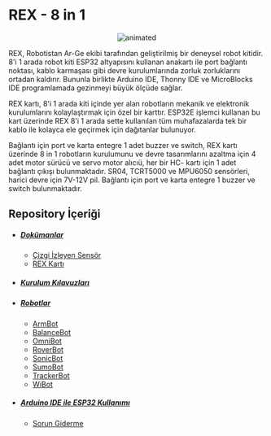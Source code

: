 # REX - 8 in 1

<p align="center">
  <img src="https://user-images.githubusercontent.com/112697142/229721526-375c7a74-edb2-4781-a401-df036e431216.gif" alt="animated" />
</p>

REX, Robotistan Ar-Ge ekibi tarafından geliştirilmiş bir deneysel robot kitidir. 8'i 1 arada robot kiti ESP32 altyapısını kullanan anakartı ile port bağlantı noktası, kablo karmaşası gibi devre kurulumlarında zorluk zorluklarını ortadan kaldırır. Bununla birlikte Arduino IDE, Thonny IDE ve MicroBlocks IDE programlamada gezinmeyi büyük ölçüde sağlar.

REX kartı, 8'i 1 arada kiti içinde yer alan robotların mekanik ve elektronik kurulumlarını kolaylaştırmak için özel bir karttır. ESP32E işlemci kullanan bu kart üzerinde REX 8'i 1 arada sette kullanılan tüm muhafazalarda tek bir kablo ile kolayca ele geçirmek için dağıtanlar bulunuyor.

Bağlantı için port ve karta entegre 1 adet buzzer ve switch, REX kartı üzerinde 8 in 1 robotların kurulumunu ve devre tasarımlarını azaltma için 4 adet motor sürücü ve servo motor alıcıü, her bir HC- kartı için 1 adet bağlantı çıkışı bulunmaktadır. SR04, TCRT5000 ve MPU6050 sensörleri, harici devre için 7V-12V pil. Bağlantı için port ve karta entegre 1 buzzer ve switch bulunmaktadır.

## Repository İçeriği

- ##### [Dokümanlar](https://github.com/ozerngg/REX-8in1/tree/main/Dok%C3%BCmanlar)
   * [Çizgi İzleyen Sensör](https://github.com/ozerngg/REX-8in1/tree/main/Dok%C3%BCmanlar/%C3%87izgi%20%C4%B0zleyen%20Sens%C3%B6r)
   * [REX Kartı](https://github.com/ozerngg/REX-8in1/tree/main/Dok%C3%BCmanlar/REX-Kart%C4%B1)
- ##### [Kurulum Kılavuzları](https://github.com/ozerngg/REX-8in1/tree/main/Kurulum%20K%C4%B1lavuzlar%C4%B1)
- ##### [Robotlar](https://github.com/ozerngg/REX-8in1/tree/main/Robotlar) 
   * [ArmBot](https://github.com/ozerngg/REX-8in1/tree/main/Robotlar/ArmBot)
   * [BalanceBot](https://github.com/ozerngg/REX-8in1/tree/main/Robotlar/BalanceBot)
   * [OmniBot](https://github.com/ozerngg/REX-8in1/tree/main/Robotlar/OmniBot)
   * [RoverBot](https://github.com/ozerngg/REX-8in1/tree/main/Robotlar/RoverBot)
   * [SonicBot](https://github.com/ozerngg/REX-8in1/tree/main/Robotlar/SonicBot)
   * [SumoBot](https://github.com/ozerngg/REX-8in1/tree/main/Robotlar/SumoBot)
   * [TrackerBot](https://github.com/ozerngg/REX-8in1/tree/main/Robotlar/TrackerBot)
   * [WiBot](https://github.com/ozerngg/REX-8in1/tree/main/Robotlar/WiBot)
- ##### [Arduino IDE ile ESP32 Kullanımı](https://github.com/ozerngg/REX-8in1/tree/main/Arduino%20IDE%20ile%20ESP32%20Kullan%C4%B1m%C4%B1)
   * [Sorun Giderme](https://github.com/ozerngg/REX-8in1/tree/main/Arduino%20IDE%20ile%20ESP32%20Kullan%C4%B1m%C4%B1/Sorun%20Giderme)
